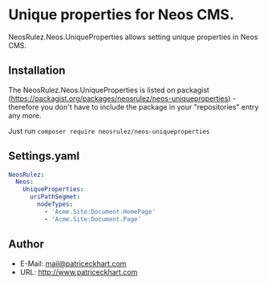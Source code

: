 # Unique properties for Neos CMS.

NeosRulez.Neos.UniqueProperties allows setting unique properties in Neos CMS.

## Installation

The NeosRulez.Neos.UniqueProperties is listed on packagist (https://packagist.org/packages/neosrulez/neos-uniqueproperties) - therefore you don't have to include the package in your "repositories" entry any more.

Just run ```composer require neosrulez/neos-uniqueproperties```

## Settings.yaml

```yaml
NeosRulez:
  Neos:
    UniqueProperties:
      uriPathSegmet:
        nodeTypes:
          - 'Acme.Site:Document.HomePage'
          - 'Acme.Site:Document.Page'
```

## Author

* E-Mail: mail@patriceckhart.com
* URL: http://www.patriceckhart.com
